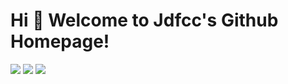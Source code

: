 # Hi 🎉 Welcome to Jdfcc's Github Homepage!

  ![](https://github-readme-stats.vercel.app/api/top-langs/?username=jdfcc&theme=dark&layout=compact)
  ![](https://github-readme-stats.vercel.app/api?username=jdfcc&show_icons=true&theme=dark&count_private=true)
![](https://activity-graph.herokuapp.com/graph?username=jdfcc&theme=github)
  


